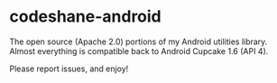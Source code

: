 codeshane-android
=================

The open source (Apache 2.0) portions of my Android utilities library.
Almost everything  is compatible back to Android Cupcake 1.6 (API 4).

Please report issues, and enjoy!
